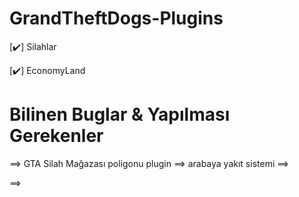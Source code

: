 # GrandTheftDogs-Plugins
[✔️] Silahlar

[✔️] EconomyLand


# Bilinen Buglar & Yapılması Gerekenler

==>
GTA Silah Mağazası poligonu plugin 
==>
arabaya yakıt   sistemi
==>

==>
